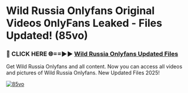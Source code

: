 # Wild Russia Onlyfans Original Videos 0nlyFans Leaked - Files Updated! (85vo)

<h3>🔴 CLICK HERE 🌐==►► <a href="https://tinyurl.com/4seja8ks" rel="nofollow">Wild Russia Onlyfans Updated Files</a></h3>

Get Wild Russia Onlyfans and all content. Now you can access all videos and pictures of Wild Russia Onlyfans. New Updated Files 2025!

[![85vo](https://i.imgur.com/EWjZXRe.gif)](https://tinyurl.com/4seja8ks)
